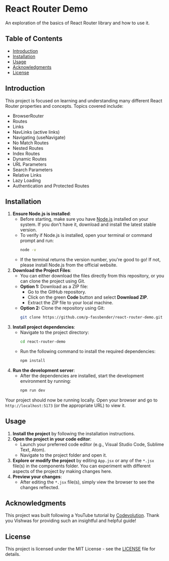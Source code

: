 # React Router Demo
An exploration of the basics of React Router library and how to use it.

## Table of Contents
- [Introduction](#introduction)
- [Installation](#installation)
- [Usage](#usage)
- [Acknowledgments](#acknowledgments)
- [License](#license)

## Introduction
This project is focused on learning and understanding many different React Router properties and concepts. Topics covered include:
- BrowserRouter
- Routes
- Links
- NavLinks (active links)
- Navigating (useNavigate)
- No Match Routes
- Nested Routes
- Index Routes
- Dynamic Routes
- URL Parameters
- Search Parameters
- Relative Links
- Lazy Loading
- Authentication and Protected Routes

## Installation
1. **Ensure Node.js is installed**:
    - Before starting, make sure you have [Node.js](https://nodejs.org/) installed on your system. If you don't have it, download and install the latest stable version.
    - To verify if Node.js is installed, open your terminal or command prompt and run:
      ```bash
      node -v
      ```
    - If the terminal returns the version number, you're good to go! If not, please install Node.js from the official website.
2. **Download the Project Files**:
    - You can either download the files directly from this repository, or you can clone the project using Git.
    - **Option 1:** Download as a ZIP file:
      - Go to the GitHub repository.
      - Click on the green **Code** button and select **Download ZIP**.
      - Extract the ZIP file to your local machine.
    - **Option 2:** Clone the repository using Git:
      ```bash
      git clone https://github.com/p-fassbender/react-router-demo.git
      ```
3. **Install project dependencies**:
    - Navigate to the project directory:
      ```bash
      cd react-router-demo
      ```
    - Run the following command to install the required dependencies:
      ```bash
      npm install
      ```
4. **Run the development server**:
    - After the dependencies are installed, start the development environment by running:
      ```bash
      npm run dev
      ```
Your project should now be running locally. Open your browser and go to `http://localhost:5173` (or the appropriate URL) to view it.

## Usage
1. **Install the project** by following the installation instructions.
2. **Open the project in your code editor**:
    - Launch your preferred code editor (e.g., Visual Studio Code, Sublime Text, Atom).
    - Navigate to the project folder and open it.
3. **Explore or modify the project** by editing `App.jsx` or any of the `*.jsx` file(s) in the components folder. You can experiment with different aspects of the project by making changes here.
4. **Preview your changes**:
    - After editing the `*.jsx` file(s), simply view the browser to see the changes reflected.

## Acknowledgments
This project was built following a YouTube tutorial by [Codevolution](https://www.youtube.com/playlist?list=PLC3y8-rFHvwjkxt8TOteFdT_YmzwpBlrG). 
Thank you Vishwas for providing such an insightful and helpful guide!

## License
This project is licensed under the MIT License - see the [LICENSE](LICENSE) file for details.
